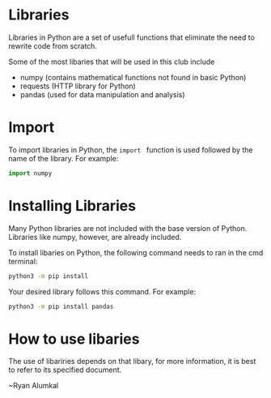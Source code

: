 # Libraries 

Libraries in Python are a set of usefull functions that eliminate the need to rewrite code from scratch.

Some of the most libaries that will be used in this club include
- numpy (contains mathematical functions not found in basic Python)
- requests (HTTP library for Python)
- pandas (used for data manipulation and analysis)

# Import 

To import libraries in Python, the `import ` function is used followed by the name of the library. For example: 
```py
import numpy
```
# Installing Libraries 

Many Python libraries are not included with the base version of Python. Libraries like numpy, however, are already included.

To install libaries on Python, the following command needs to ran in the cmd terminal: 

```sh
python3 -m pip install
```
Your desired library follows this command. For example:

```sh 
python3 -m pip install pandas
```

# How to use libaries

The use of libariries depends on that libary, for more information, it is best to refer to its specified document. 

~Ryan Alumkal
